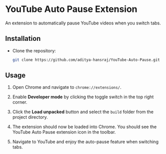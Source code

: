 # YouTube Auto Pause Extension

An extension to automatically pause YouTube videos when you switch tabs.

## Installation

- Clone the repository:
    ```bash
    git clone https://github.com/aditya-hansraj/YouTube-Auto-Pause.git
    ```

## Usage

1. Open Chrome and navigate to `chrome://extensions/`.

2. Enable **Developer mode** by clicking the toggle switch in the top right corner.

3. Click the **Load unpacked** button and select the `build` folder from the project directory.

4. The extension should now be loaded into Chrome. You should see the YouTube Auto Pause extension icon in the toolbar.

5. Navigate to YouTube and enjoy the auto-pause feature when switching tabs.
